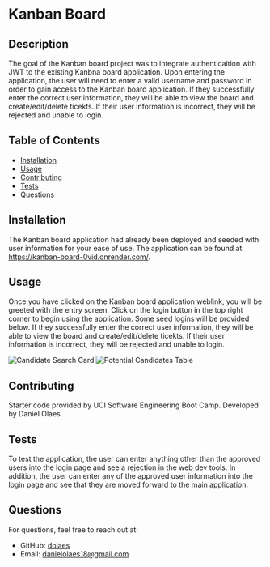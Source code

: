 # Kanban Board

## Description
The goal of the Kanban board project was to integrate authenticaition with JWT to the existing Kanbna board application. Upon entering the application, the user will need to enter a valid username and password in order to gain access to the Kanban board application. If they successfully enter the correct user information, they will be able to view the board and create/edit/delete ticekts. If their user information is incorrect, they will be rejected and unable to login.

## Table of Contents
- [Installation](#installation)
- [Usage](#usage)
- [Contributing](#contributing)
- [Tests](#tests)
- [Questions](#questions)

## Installation
The Kanban board application had already been deployed and seeded with user information for your ease of use. The application can be found at https://kanban-board-0vid.onrender.com/.

## Usage
Once you have clicked on the Kanban board application weblink, you will be greeted with the entry screen. Click on the login button in the top right corner to begin using the application. Some seed logins will be provided below. If they successfully enter the correct user information, they will be able to view the board and create/edit/delete ticekts. If their user information is incorrect, they will be rejected and unable to login.

![Candidate Search Card](./public/candidateCard.png)
![Potential Candidates Table](./public/potentialCandidates.png)

## Contributing
Starter code provided by UCI Software Engineering Boot Camp. Developed by Daniel Olaes.

## Tests
To test the application, the user can enter anything other than the approved users into the login page and see a rejection in the web dev tools. In addition, the user can enter any of the approved user information into the login page and see that they are moved forward to the main application.

## Questions
For questions, feel free to reach out at:
- GitHub: [dolaes](https://github.com/dolaes)
- Email: [danielolaes18@gmail.com](mailto:danielolaes18@gmail.com)